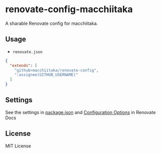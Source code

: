 # renovate-config-macchiitaka

A sharable Renovate config for macchiitaka.

## Usage

- `renovate.json`

```json
{
  "extends": [
    "github>macchiitaka/renovate-config",
    ":assignee(GITHUB_USERNAME)"
  ]
}
```

## Settings

See the settings in [package.json](https://github.com/macchiitaka/renovate-config/blob/main/package.json) and [Configuration Options](https://renovatebot.com/docs/configuration-options/) in Renovate Docs

## License

MIT License
